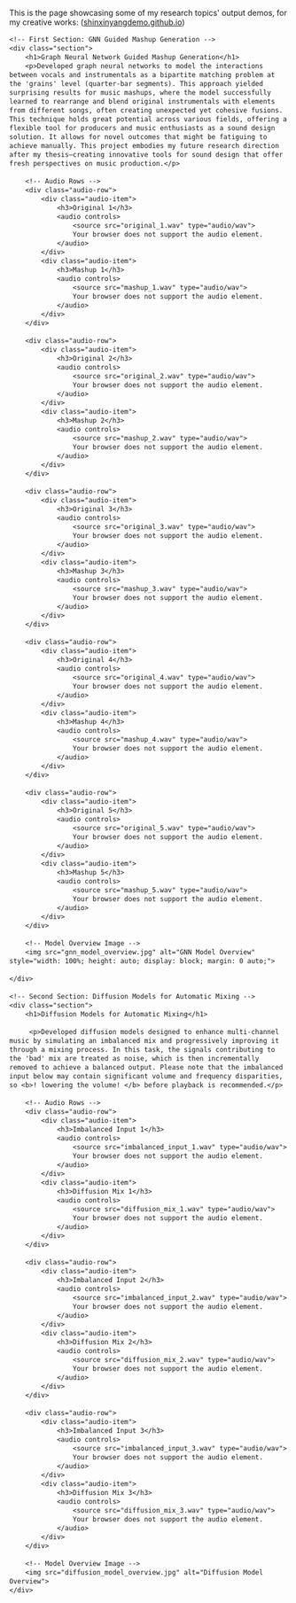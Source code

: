 <p>This is the page showcasing some of my research topics' output demos, for my creative works: (<a href="https://shinxinyangdemo.github.io" target="_blank">shinxinyangdemo.github.io</a>)</p>

<html lang="en">
<head>
    <meta charset="UTF-8">
    <meta name="viewport" content="width=device-width, initial-scale=1.0">
    <title>Research Output Demos</title>
    <!-- Add CSS for Flexbox and Styling -->
    <style>
        .section {
            margin-top: 40px;
        }
        .audio-row {
            display: flex;
            justify-content: space-around;
            align-items: center;
            flex-wrap: wrap;
            gap: 20px;  /* Space between elements */
            margin-bottom: 30px;  /* Space after each row */
        }
        .audio-item {
            flex: 1;
            text-align: center;
            min-width: 200px; /* Ensures space allocation for audio clips */
        }
        audio {
            width: 100%;
        }
        .section img {
            width: 80%;
            margin: 20px auto;
            display: block;
        }
    </style>
</head>
<body>

    <!-- First Section: GNN Guided Mashup Generation -->
    <div class="section">
        <h1>Graph Neural Network Guided Mashup Generation</h1>
        <p>Developed graph neural networks to model the interactions between vocals and instrumentals as a bipartite matching problem at the 'grains' level (quarter-bar segments). This approach yielded surprising results for music mashups, where the model successfully learned to rearrange and blend original instrumentals with elements from different songs, often creating unexpected yet cohesive fusions. This technique holds great potential across various fields, offering a flexible tool for producers and music enthusiasts as a sound design solution. It allows for novel outcomes that might be fatiguing to achieve manually. This project embodies my future research direction after my thesis—creating innovative tools for sound design that offer fresh perspectives on music production.</p>

        <!-- Audio Rows -->
        <div class="audio-row">
            <div class="audio-item">
                <h3>Original 1</h3>
                <audio controls>
                    <source src="original_1.wav" type="audio/wav">
                    Your browser does not support the audio element.
                </audio>
            </div>
            <div class="audio-item">
                <h3>Mashup 1</h3>
                <audio controls>
                    <source src="mashup_1.wav" type="audio/wav">
                    Your browser does not support the audio element.
                </audio>
            </div>
        </div>

        <div class="audio-row">
            <div class="audio-item">
                <h3>Original 2</h3>
                <audio controls>
                    <source src="original_2.wav" type="audio/wav">
                    Your browser does not support the audio element.
                </audio>
            </div>
            <div class="audio-item">
                <h3>Mashup 2</h3>
                <audio controls>
                    <source src="mashup_2.wav" type="audio/wav">
                    Your browser does not support the audio element.
                </audio>
            </div>
        </div>

        <div class="audio-row">
            <div class="audio-item">
                <h3>Original 3</h3>
                <audio controls>
                    <source src="original_3.wav" type="audio/wav">
                    Your browser does not support the audio element.
                </audio>
            </div>
            <div class="audio-item">
                <h3>Mashup 3</h3>
                <audio controls>
                    <source src="mashup_3.wav" type="audio/wav">
                    Your browser does not support the audio element.
                </audio>
            </div>
        </div>

        <div class="audio-row">
            <div class="audio-item">
                <h3>Original 4</h3>
                <audio controls>
                    <source src="original_4.wav" type="audio/wav">
                    Your browser does not support the audio element.
                </audio>
            </div>
            <div class="audio-item">
                <h3>Mashup 4</h3>
                <audio controls>
                    <source src="mashup_4.wav" type="audio/wav">
                    Your browser does not support the audio element.
                </audio>
            </div>
        </div>

        <div class="audio-row">
            <div class="audio-item">
                <h3>Original 5</h3>
                <audio controls>
                    <source src="original_5.wav" type="audio/wav">
                    Your browser does not support the audio element.
                </audio>
            </div>
            <div class="audio-item">
                <h3>Mashup 5</h3>
                <audio controls>
                    <source src="mashup_5.wav" type="audio/wav">
                    Your browser does not support the audio element.
                </audio>
            </div>
        </div>

        <!-- Model Overview Image -->
        <img src="gnn_model_overview.jpg" alt="GNN Model Overview" style="width: 100%; height: auto; display: block; margin: 0 auto;">

    </div>

    <!-- Second Section: Diffusion Models for Automatic Mixing -->
    <div class="section">
        <h1>Diffusion Models for Automatic Mixing</h1>

         <p>Developed diffusion models designed to enhance multi-channel music by simulating an imbalanced mix and progressively improving it through a mixing process. In this task, the signals contributing to the 'bad' mix are treated as noise, which is then incrementally removed to achieve a balanced output. Please note that the imbalanced input below may contain significant volume and frequency disparities, so <b>! lowering the volume! </b> before playback is recommended.</p>

        <!-- Audio Rows -->
        <div class="audio-row">
            <div class="audio-item">
                <h3>Imbalanced Input 1</h3>
                <audio controls>
                    <source src="imbalanced_input_1.wav" type="audio/wav">
                    Your browser does not support the audio element.
                </audio>
            </div>
            <div class="audio-item">
                <h3>Diffusion Mix 1</h3>
                <audio controls>
                    <source src="diffusion_mix_1.wav" type="audio/wav">
                    Your browser does not support the audio element.
                </audio>
            </div>
        </div>

        <div class="audio-row">
            <div class="audio-item">
                <h3>Imbalanced Input 2</h3>
                <audio controls>
                    <source src="imbalanced_input_2.wav" type="audio/wav">
                    Your browser does not support the audio element.
                </audio>
            </div>
            <div class="audio-item">
                <h3>Diffusion Mix 2</h3>
                <audio controls>
                    <source src="diffusion_mix_2.wav" type="audio/wav">
                    Your browser does not support the audio element.
                </audio>
            </div>
        </div>

        <div class="audio-row">
            <div class="audio-item">
                <h3>Imbalanced Input 3</h3>
                <audio controls>
                    <source src="imbalanced_input_3.wav" type="audio/wav">
                    Your browser does not support the audio element.
                </audio>
            </div>
            <div class="audio-item">
                <h3>Diffusion Mix 3</h3>
                <audio controls>
                    <source src="diffusion_mix_3.wav" type="audio/wav">
                    Your browser does not support the audio element.
                </audio>
            </div>
        </div>

        <!-- Model Overview Image -->
        <img src="diffusion_model_overview.jpg" alt="Diffusion Model Overview">
    </div>

</body>
</html>
